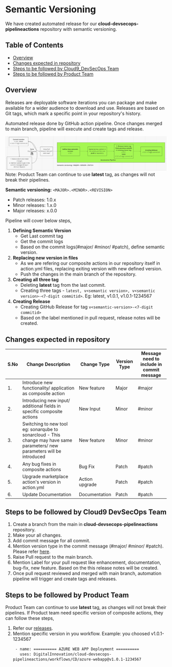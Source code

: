# Semantic Versioning
We have created automated release for our **cloud-devsecops-pipelineactions** repository with semantic versioning.

## Table of Contents 
- [Overview](#overview)
- [Changes expected in repository](#changes-expected-in-repository)
- [Steps to be followed by Cloud9_DevSecOps Team](#steps-to-be-followed-by-cloud9-devsecops-team)
- [Steps to be followed by Product Team](#steps-to-be-followed-by-product-team)

## Overview
Releases are deployable software iterations you can package and make available for a wider audience to download and use. Releases are based on Git tags, which mark a specific point in your repository's history. 

Automated release done by GitHub action pipeline. Once changes merged to main branch, pipeline will execute and create tags and release.

![](./semver.PNG)
Note: Product Team can continue to use **latest** tag, as changes will not break their pipelines.

**Semantic versioning:** ```<MAJOR>.<MINOR>.<REVISION>```
  - Patch releases: 1.0.x
  - Minor releases: 1.x.0
  - Major releases: x.0.0

Pipeline will cover below steps,
1. **Defining Semantic Version**
     - Get Last commit tag
     - Get the commit logs
     - Based on the commit logs(#major/ #minor/ #patch), define semantic version.
2. **Replacing new version in files**
     - As we are refering our composite actions in our repository itself in action.yml files, replacing exiting version with new defined version.
     - Push the changes in the main branch of the repository. 
3. **Creating all three tag**
     - Deleting **latest** tag from the last commit.
     - Creating three tags - ```latest, v<semantic version>, v<semantic version>-<7-digit commitid>```. Eg: latest, v1.0.1, v1.0.1-1234567
7. **Creating Release**
     - Creating GitHub Release for tag ```v<semantic-version>-<7-digit commitid>```
     - Based on the label mentioned in pull request, release notes will be created.

## Changes expected in repository
|**S.No**|**Change Description**| **Change Type** | **Version Type**|**Message need to include in commit message**|  
|--|-------------------|------------|---------------|--------|
|1.|Introduce new functionality/ application as composite action| New feature| Major|#major|
|2.|Introducing new input/ additional fields in specific composite actions|New Input |Minor|#minor|
|3.|Switching to new tool eg: sonarqube to sonarcloud - This change may have same parameters/ new parameters will be introduced|New feature|Minor|#minor|
|4.|Any bug fixes in composite actions|Bug Fix| Patch|#patch|
|5.|Upgrade marketplace action's version in action.yml|Action upgrade|Patch|#patch|
|6.|Update Documentation|Documentation|Patch|#patch|

## Steps to be followed by Cloud9 DevSecOps Team
1. Create a branch from the main in **cloud-devsecops-pipelineactions** repository.
2. Make your all changes.
3. Add commit message for all commit. 
4. Mention version type in the commit message (#major/ #minor/ #patch). Please refer [here](#changes-expected-in-repository).
5. Raise Pull request to the main branch.
6. Mention Label for your pull request like enhancement, documentation, bug-fix, new feature. Based on the this release notes will be created. 
7. Once pull request reviewed and merged with main branch, automation pipeline will trigger and create tags and releases.

## Steps to be followed by Product Team
Product Team can continue to use **latest** tag, as changes will not break their pipelines.
If Product team need specific version of composite actions, they can follow these steps,
1. Refer our [releases](https://github.com/DigitalInnovation/cloud-devsecops-pipelineactions/releases).
2. Mention specific version in you workflow. 
   Example: you choosed v1.0.1-1234567
   ```
    - name: ========== AZURE WEB APP Deployment ==========
      uses: DigitalInnovation/cloud-devsecops-pipelineactions/workflows/CD/azure-webapp@v1.0.1-1234567
   ```
